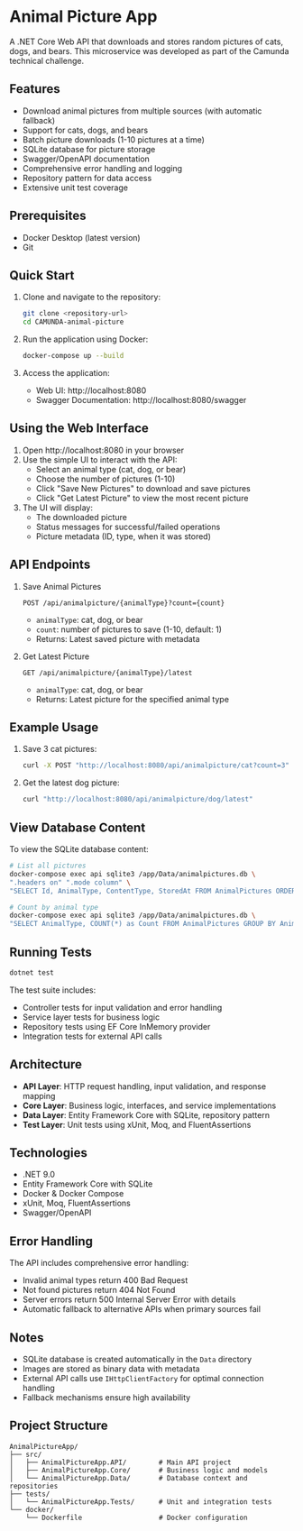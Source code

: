 # Animal Picture App

A .NET Core Web API that downloads and stores random pictures of cats, dogs, and bears. This microservice was developed as part of the Camunda technical challenge.

## Features

- Download animal pictures from multiple sources (with automatic fallback)
- Support for cats, dogs, and bears
- Batch picture downloads (1-10 pictures at a time)
- SQLite database for picture storage
- Swagger/OpenAPI documentation
- Comprehensive error handling and logging
- Repository pattern for data access
- Extensive unit test coverage

## Prerequisites

- Docker Desktop (latest version)
- Git

## Quick Start

1. Clone and navigate to the repository:
   ```bash
   git clone <repository-url>
   cd CAMUNDA-animal-picture
   ```

2. Run the application using Docker:
   ```bash
   docker-compose up --build
   ```

3. Access the application:
   - Web UI: http://localhost:8080
   - Swagger Documentation: http://localhost:8080/swagger

## Using the Web Interface

1. Open http://localhost:8080 in your browser
2. Use the simple UI to interact with the API:
   - Select an animal type (cat, dog, or bear)
   - Choose the number of pictures (1-10)
   - Click "Save New Pictures" to download and save pictures
   - Click "Get Latest Picture" to view the most recent picture
3. The UI will display:
   - The downloaded picture
   - Status messages for successful/failed operations
   - Picture metadata (ID, type, when it was stored)

## API Endpoints

1. Save Animal Pictures
   ```http
   POST /api/animalpicture/{animalType}?count={count}
   ```
   - `animalType`: cat, dog, or bear
   - `count`: number of pictures to save (1-10, default: 1)
   - Returns: Latest saved picture with metadata

2. Get Latest Picture
   ```http
   GET /api/animalpicture/{animalType}/latest
   ```
   - `animalType`: cat, dog, or bear
   - Returns: Latest picture for the specified animal type

## Example Usage

1. Save 3 cat pictures:
   ```bash
   curl -X POST "http://localhost:8080/api/animalpicture/cat?count=3"
   ```

2. Get the latest dog picture:
   ```bash
   curl "http://localhost:8080/api/animalpicture/dog/latest"
   ```

## View Database Content

To view the SQLite database content:

```bash
# List all pictures
docker-compose exec api sqlite3 /app/Data/animalpictures.db \
".headers on" ".mode column" \
"SELECT Id, AnimalType, ContentType, StoredAt FROM AnimalPictures ORDER BY StoredAt DESC;"

# Count by animal type
docker-compose exec api sqlite3 /app/Data/animalpictures.db \
"SELECT AnimalType, COUNT(*) as Count FROM AnimalPictures GROUP BY AnimalType;"
```

## Running Tests

```bash
dotnet test
```

The test suite includes:
- Controller tests for input validation and error handling
- Service layer tests for business logic
- Repository tests using EF Core InMemory provider
- Integration tests for external API calls

## Architecture

- **API Layer**: HTTP request handling, input validation, and response mapping
- **Core Layer**: Business logic, interfaces, and service implementations
- **Data Layer**: Entity Framework Core with SQLite, repository pattern
- **Test Layer**: Unit tests using xUnit, Moq, and FluentAssertions

## Technologies

- .NET 9.0
- Entity Framework Core with SQLite
- Docker & Docker Compose
- xUnit, Moq, FluentAssertions
- Swagger/OpenAPI

## Error Handling

The API includes comprehensive error handling:
- Invalid animal types return 400 Bad Request
- Not found pictures return 404 Not Found
- Server errors return 500 Internal Server Error with details
- Automatic fallback to alternative APIs when primary sources fail

## Notes

- SQLite database is created automatically in the `Data` directory
- Images are stored as binary data with metadata
- External API calls use `IHttpClientFactory` for optimal connection handling
- Fallback mechanisms ensure high availability


## Project Structure

```
AnimalPictureApp/
├── src/
│   ├── AnimalPictureApp.API/        # Main API project
│   ├── AnimalPictureApp.Core/       # Business logic and models
│   └── AnimalPictureApp.Data/       # Database context and repositories
├── tests/
│   └── AnimalPictureApp.Tests/      # Unit and integration tests
└── docker/
    └── Dockerfile                   # Docker configuration
```
